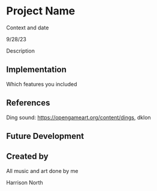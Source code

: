 # Project Name

Context and date

9/28/23

Description


## Implementation

Which features you included


## References
Ding sound: https://opengameart.org/content/dings, dklon


## Future Development


## Created by

All music and art done by me

Harrison North
